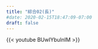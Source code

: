 ```yaml
---
title: "綜合02(長)"
#date: 2020-02-15T18:47:09-07:00
draft: false
---
```

{{< youtube BUwIYbulnIM >}}

